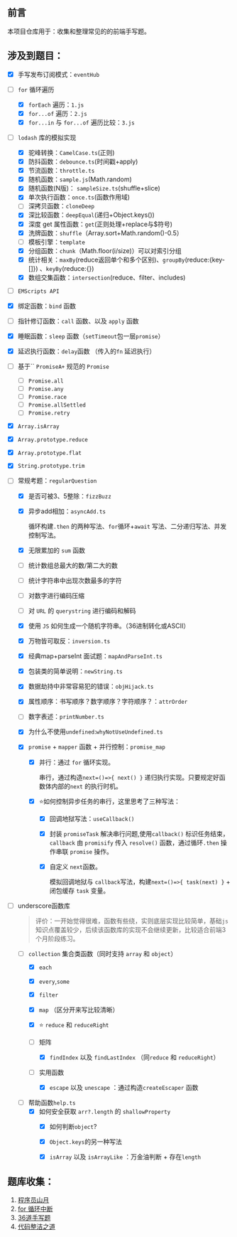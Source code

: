 ## 前言

本项目仓库用于：收集和整理常见的的前端手写题。

## 涉及到题目：

- [x] 手写发布订阅模式：`eventHub`

- [ ] `for` 循环遍历
  - [x] `forEach` 遍历：`1.js`
  - [x] `for...of` 遍历：`2.js`
  - [x] `for...in` 与 `for...of` 遍历比较：`3.js`

- [ ] `lodash` 库的模拟实现
  - [x] 驼峰转换：`CamelCase.ts`(正则)
  - [x] 防抖函数：`debounce.ts`(时间戳+apply)
  - [x] 节流函数：`throttle.ts`
  - [x] 随机函数：`sample.js`(Math.random)
  - [x] 随机函数(N版)： `sampleSize.ts`(shuffle+slice)
  - [x] 单次执行函数：`once.ts`(函数作用域)
  - [ ] 深拷贝函数：`cloneDeep`
  - [x] 深比较函数：`deepEqual`(递归+Object.keys())
  - [x] 深度 get 属性函数：`get`(正则处理+replace与$符号) 
  - [x] 洗牌函数：`shuffle`（Array.sort+Math.random()-0.5）
  - [ ] 模板引擎：`template`
  - [x] 分组函数：`chunk`（Math.floor(i/size)）可以对索引分组
  - [x] 统计相关：`maxBy`(reduce返回单个和多个区别)、`groupBy`(reduce:{key-[]}) 、`keyBy`(reduce:{})
  - [x] 数组交集函数：`intersection`(reduce、filter、includes)

- [ ]  `EMScripts API`  

  - [x] 绑定函数：`bind` 函数
  - [ ] 指针修订函数：`call` 函数、以及 `apply` 函数
  - [x] 睡眠函数：`sleep` 函数（`setTimeout`包一层`promise`）
  - [x] 延迟执行函数：`delay`函数 （传入的`fn` 延迟执行）
  - [ ] 基于`` `PromiseA+` 规范的 `Promise` 
    - [ ] `Promise.all` 
    - [ ] `Promise.any`
    - [ ] `Promise.race`
    - [ ] `Promise.allSettled`
    - [ ] `Promise.retry`

  - [x] `Array.isArray`
  - [x] `Array.prototype.reduce`
  - [x] `Array.prototype.flat`
  - [x] `String.prototype.trim`

- [ ] 常规考题：`regularQuestion`

  - [x] 是否可被3、5整除：`fizzBuzz`

  - [x] 异步add相加：`asyncAdd.ts`

    循环构建`.then` 的两种写法、`for`循环+`await` 写法、二分递归写法、并发控制写法。

  - [x] 无限累加的 `sum` 函数

  - [ ] 统计数组总最大的数/第二大的数

  - [ ] 统计字符串中出现次数最多的字符

  - [ ] 对数字进行编码压缩

  - [ ] 对 `URL` 的 `querystring` 进行编码和解码

  - [x] 使用 `JS` 如何生成一个随机字符串。（36进制转化或ASCII）

  - [x] 万物皆可取反：`inversion.ts`

  - [x] 经典map+parseInt 面试题：`mapAndParseInt.ts`

  - [x] 包装类的简单说明：`newString.ts`

  - [x] 数据劫持中非常容易犯的错误：`objHijack.ts`

  - [x] 属性顺序：书写顺序？数字顺序？字符顺序？：`attrOrder`

  - [ ] 数字表述：`printNumber.ts`

  - [x] 为什么不使用`undefined`:`whyNotUseUndefined.ts`
  
  - [x] `promise` + `mapper` 函数 + 并行控制：`promise_map`
  
    - [x] 并行：通过 `for` 循环实现。
  
      串行，通过构造`next=()=>{ next() }` 递归执行实现。只要规定好函数体内部的`next` 的执行时机。
  
    - [x] :star:如何控制异步任务的串行，这里思考了三种写法：
  
      - [x] 回调地狱写法：`useCallback()`
  
      - [x] 封装 `promiseTask` 解决串行问题,使用`callback()` 标识任务结束，`callback` 由 `promisify` 传入 `resolve()`  函数，通过循环`.then`  操作串联 `promise` 操作。
  
      - [x] 自定义 `next`函数。
  
        模拟回调地狱与 `callback`写法，构建`next=()=>{ task(next) }` +  闭包缓存 `task` 变量。
  
- [ ] underscore函数库
  > 评价：一开始觉得很难，函数有些绕，实则底层实现比较简单，基础`js` 知识点覆盖较少，后续该函数库的实现不会继续更新，比较适合前端3个月阶段练习。

    - [ ] `collection` 集合类函数（同时支持 `array` 和 `object`）
      - [x] `each`
      - [x] `every`,`some`
      - [x] `filter`
      - [x] `map` （区分开来写比较清晰）
      - [x] :star: `reduce` 和 `reduceRight`
    
      - [ ] 矩阵
        - [x] `findIndex` 以及 `findLastIndex` （同`reduce` 和 `reduceRight`）
    
      - [ ] 实用函数
        - [x] `escape` 以及 `unescape` ：通过构造`createEscaper` 函数
      
    

    - [ ] 帮助函数`help.ts`
      - [x] 如何安全获取 `arr?.length` 的 `shallowProperty`
        - [x] 如何判断`object`?
        - [x] `Object.keys`的另一种写法
        - [x] `isArray` 以及 `isArrayLike` ：万金油判断 + 存在`length`


  
  

## 题库收集：

1. [程序员山月](https://q.shanyue.tech/roadmap/code.html)
2. [for 循环中断](https://segmentfault.com/a/1190000020176190)
2. [36道手写题](https://juejin.cn/post/6946022649768181774)
2. [代码整洁之道](https://github.com/beginor/clean-code-javascript)
